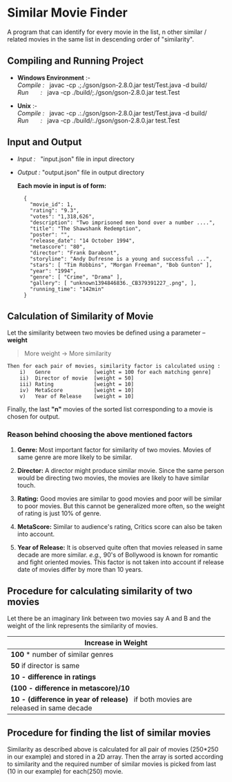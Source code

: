 # Similar Movie Finder  
A program that can identify for every movie in the list, n other similar / related movies in the same list in descending order of "similarity".

## Compiling and Running Project
 - **Windows Environment** :-  
 *Compile&nbsp;:* &nbsp; javac -cp .;./gson/gson-2.8.0.jar test/Test.java -d build/  
 *Run&nbsp;&nbsp;&nbsp;&nbsp;&nbsp;&nbsp;&nbsp;:* &nbsp; java -cp ./build/;./gson/gson-2.8.0.jar test.Test  
  
 - **Unix** :-  
 *Compile&nbsp;:* &nbsp; javac -cp .:./gson/gson-2.8.0.jar test/Test.java -d build/  
 *Run&nbsp;&nbsp;&nbsp;&nbsp;&nbsp;&nbsp;&nbsp;:* &nbsp; java -cp ./build/:./gson/gson-2.8.0.jar test.Test  


## Input and Output

- *Input :* &nbsp; "input.json" file in input directory
- *Output :* "output.json" file in output directory
  
    **Each movie in input is of form:**

        { 
          "movie_id": 1, 
          "rating": "9.3", 
          "votes": "1,318,626", 
          "description": "Two imprisoned men bond over a number ....", 
          "title": "The Shawshank Redemption", 
          "poster": "", 
          "release_date": "14 October 1994", 
          "metascore": "80", 
          "director": "Frank Darabont", 
          "storyline": "Andy Dufresne is a young and successful ...",
          "stars": [ "Tim Robbins", "Morgan Freeman", "Bob Gunton" ], 
          "year": "1994", 
          "genre": [ "Crime", "Drama" ], 
          "gallery": [ "unknown1394846836._CB379391227_.png", ], 
          "running_time": "142min"
        }

## Calculation of Similarity of Movie
Let the similarity between two movies be defined using a parameter – **weight**  
>More weight -> More similarity  

    
    Then for each pair of movies, similarity factor is calculated using :
        i)   Genre              [weight = 100 for each matching genre]
        ii)  Director of movie  [weight = 50]
        iii) Rating             [weight = 10]
        iv)  MetaScore          [weight = 10]
        v)   Year of Release    [weight = 10]


Finally, the last **"n"** movies of the sorted list corresponding to a movie is chosen for output.

### Reason behind choosing the above mentioned factors
1. **Genre:** Most important factor for similarity of two movies. Movies of same genre are more likely to be similar.

2. **Director:** A director might produce similar movie. Since the same person would be directing two movies, the movies are likely to have similar touch.

3. **Rating:** Good movies are similar to good movies and poor will be similar to poor movies. But this cannot be generalized more often, so the weight of rating is just 10% of genre.

4. **MetaScore:** Similar to audience's rating, Critics score can also be taken into account.

5. **Year of Release:** It is observed quite often that movies released in same decade are more similar. *e.g.,* 90's of Bollywood is known for romantic and fight oriented movies. This factor is not taken into account if release date of movies differ by more than 10 years. 

## Procedure for calculating similarity of two movies

Let there be an imaginary link between two movies say A and B and the weight of the link represents the similarity of movies.

| Increase in Weight |
| ------ | 
| **100** * number of similar genres |
| **50** if director is same | 
| **10 - difference in ratings** | 
| **(100 - difference in metascore)/10** | 
| **10 - (difference in year of release)** &nbsp; if both movies are released in same decade | 

## Procedure for finding the list of similar movies

Similarity as described above is calculated for all pair of movies (250*250 in our example) and stored in a 2D array. Then the array is sorted according to similarity and the required number of similar movies is picked from last (10 in our example) for each(250) movie.
